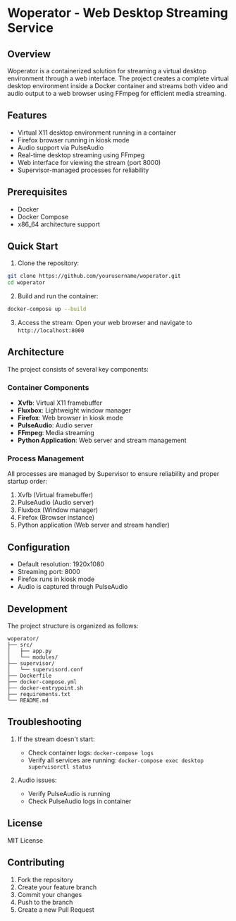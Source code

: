 # Woperator - Web Desktop Streaming Service

## Overview
Woperator is a containerized solution for streaming a virtual desktop environment through a web interface. The project creates a complete virtual desktop environment inside a Docker container and streams both video and audio output to a web browser using FFmpeg for efficient media streaming.

## Features
- Virtual X11 desktop environment running in a container
- Firefox browser running in kiosk mode
- Audio support via PulseAudio
- Real-time desktop streaming using FFmpeg
- Web interface for viewing the stream (port 8000)
- Supervisor-managed processes for reliability

## Prerequisites
- Docker
- Docker Compose
- x86_64 architecture support

## Quick Start
1. Clone the repository:
```bash
git clone https://github.com/yourusername/woperator.git
cd woperator
```

2. Build and run the container:
```bash
docker-compose up --build
```

3. Access the stream:
Open your web browser and navigate to `http://localhost:8000`

## Architecture
The project consists of several key components:

### Container Components
- **Xvfb**: Virtual X11 framebuffer
- **Fluxbox**: Lightweight window manager
- **Firefox**: Web browser in kiosk mode
- **PulseAudio**: Audio server
- **FFmpeg**: Media streaming
- **Python Application**: Web server and stream management

### Process Management
All processes are managed by Supervisor to ensure reliability and proper startup order:
1. Xvfb (Virtual framebuffer)
2. PulseAudio (Audio server)
3. Fluxbox (Window manager)
4. Firefox (Browser instance)
5. Python application (Web server and stream handler)

## Configuration
- Default resolution: 1920x1080
- Streaming port: 8000
- Firefox runs in kiosk mode
- Audio is captured through PulseAudio

## Development
The project structure is organized as follows:
```
woperator/
├── src/
│   ├── app.py
│   └── modules/
├── supervisor/
│   └── supervisord.conf
├── Dockerfile
├── docker-compose.yml
├── docker-entrypoint.sh
├── requirements.txt
└── README.md
```

## Troubleshooting
1. If the stream doesn't start:
   - Check container logs: `docker-compose logs`
   - Verify all services are running: `docker-compose exec desktop supervisorctl status`

2. Audio issues:
   - Verify PulseAudio is running
   - Check PulseAudio logs in container

## License
MIT License

## Contributing
1. Fork the repository
2. Create your feature branch
3. Commit your changes
4. Push to the branch
5. Create a new Pull Request
